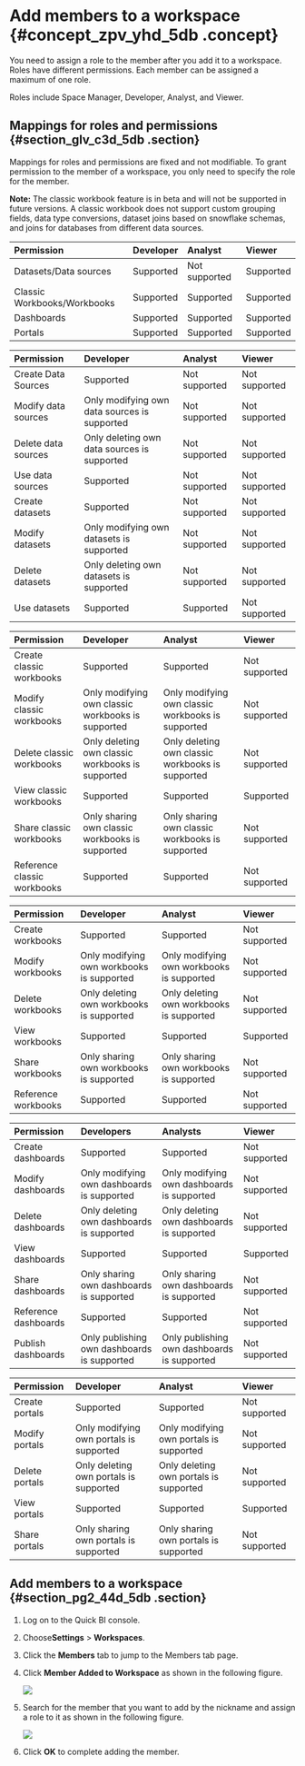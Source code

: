 # Add members to a workspace {#concept_zpv_yhd_5db .concept}

You need to assign a role to the member after you add it to a workspace. Roles have different permissions. Each member can be assigned a maximum of one role.

Roles include Space Manager, Developer, Analyst, and Viewer.

## Mappings for roles and permissions {#section_glv_c3d_5db .section}

Mappings for roles and permissions are fixed and not modifiable. To grant permission to the member of a workspace, you only need to specify the role for the member.

**Note:** The classic workbook feature is in beta and will not be supported in future versions. A classic workbook does not support custom grouping fields, data type conversions, dataset joins based on snowflake schemas, and joins for databases from different data sources.

|Permission|Developer|Analyst|Viewer|
|:---------|:--------|:------|:-----|
|Datasets/Data sources|Supported|Not supported|Supported|
|Classic Workbooks/Workbooks|Supported|Supported|Supported|
|Dashboards|Supported|Supported|Supported|
|Portals|Supported|Supported|Supported|

|Permission|Developer|Analyst|Viewer|
|:---------|:--------|:------|:-----|
|Create Data Sources|Supported|Not supported|Not supported|
|Modify data sources|Only modifying own data sources is supported|Not supported|Not supported|
|Delete data sources|Only deleting own data sources is supported|Not supported|Not supported|
|Use data sources|Supported|Not supported|Not supported|
|Create datasets|Supported|Not supported|Not supported|
|Modify datasets|Only modifying own datasets is supported|Not supported|Not supported|
|Delete datasets|Only deleting own datasets is supported|Not supported|Not supported|
|Use datasets|Supported|Supported|Not supported|

|Permission|Developer|Analyst|Viewer|
|:---------|:--------|:------|:-----|
|Create classic workbooks|Supported|Supported|Not supported|
|Modify classic workbooks|Only modifying own classic workbooks is supported|Only modifying own classic workbooks is supported|Not supported|
|Delete classic workbooks|Only deleting own classic workbooks is supported|Only deleting own classic workbooks is supported|Not supported|
|View classic workbooks|Supported|Supported|Supported|
|Share classic workbooks|Only sharing own classic workbooks is supported|Only sharing own classic workbooks is supported|Not supported|
|Reference classic workbooks|Supported|Supported|Not supported|

|Permission|Developer|Analyst|Viewer|
|:---------|:--------|:------|:-----|
|Create workbooks|Supported|Supported|Not supported|
|Modify workbooks|Only modifying own workbooks is supported|Only modifying own workbooks is supported|Not supported|
|Delete workbooks|Only deleting own workbooks is supported|Only deleting own workbooks is supported|Not supported|
|View workbooks|Supported|Supported|Supported|
|Share workbooks|Only sharing own workbooks is supported|Only sharing own workbooks is supported|Not supported|
|Reference workbooks|Supported|Supported|Not supported|

|Permission|Developers|Analysts|Viewer|
|:---------|:---------|:-------|:-----|
|Create dashboards|Supported|Supported|Not supported|
|Modify dashboards|Only modifying own dashboards is supported|Only modifying own dashboards is supported|Not supported|
|Delete dashboards|Only deleting own dashboards is supported|Only deleting own dashboards is supported|Not supported|
|View dashboards|Supported|Supported|Supported|
|Share dashboards|Only sharing own dashboards is supported|Only sharing own dashboards is supported|Not supported|
|Reference dashboards|Supported|Supported|Not supported|
|Publish dashboards|Only publishing own dashboards is supported|Only publishing own dashboards is supported|Not supported|

|Permission|Developer|Analyst|Viewer|
|:---------|:--------|:------|:-----|
|Create portals|Supported|Supported|Not supported|
|Modify portals|Only modifying own portals is supported|Only modifying own portals is supported|Not supported|
|Delete portals|Only deleting own portals is supported|Only deleting own portals is supported|Not supported|
|View portals|Supported|Supported|Supported|
|Share portals|Only sharing own portals is supported|Only sharing own portals is supported|Not supported|

## Add members to a workspace {#section_pg2_44d_5db .section}

1.  Log on to the Quick BI console.
2.  Choose**Settings** \> **Workspaces**.
3.  Click the **Members** tab to jump to the Members tab page.
4.  Click **Member Added to Workspace** as shown in the following figure.

    ![](http://static-aliyun-doc.oss-cn-hangzhou.aliyuncs.com/assets/img/9164/15501305141174_en-US.png)

5.  Search for the member that you want to add by the nickname and assign a role to it as shown in the following figure.

    ![](http://static-aliyun-doc.oss-cn-hangzhou.aliyuncs.com/assets/img/9164/15501305141175_en-US.png)

6.  Click **OK** to complete adding the member.

